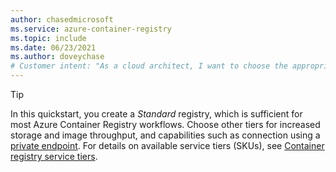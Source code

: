```yaml
---
author: chasedmicrosoft
ms.service: azure-container-registry
ms.topic: include
ms.date: 06/23/2021
ms.author: doveychase
# Customer intent: "As a cloud architect, I want to choose the appropriate service tier for my container registry, so that I can optimize storage, image throughput, and access capabilities based on my project's requirements."
---
```

> [!TIP]
> In this quickstart, you create a *Standard* registry, which is sufficient for most Azure Container Registry workflows. Choose other tiers for increased storage and image throughput, and capabilities such as connection using a [private endpoint](../container-registry-private-link.md). For details on available service tiers (SKUs), see [Container registry service tiers](../container-registry-skus.md).